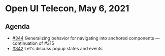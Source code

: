 # Open UI Telecon, May 6, 2021

## Agenda
- [#344](https://github.com/openui/open-ui/issues/344) Generalizing behavior for navigating into anchored components — continuation of #315
- [#342](https://github.com/openui/open-ui/issues/342) Let's discuss popup states and events
